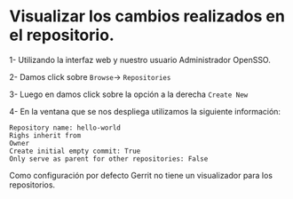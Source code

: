 # Visualizar los cambios realizados en el repositorio.

1- Utilizando la interfaz web y nuestro usuario Administrador OpenSSO.

2- Damos click sobre `Browse`-> `Repositories`

3- Luego en damos click sobre la opción a la derecha `Create New`

4- En la ventana que se nos despliega utilizamos la siguiente información:

```
Repository name: hello-world
Righs inherit from
Owner
Create initial empty commit: True
Only serve as parent for other repositories: False
```


Como configuración por defecto Gerrit no tiene un visualizador para los repositorios.

